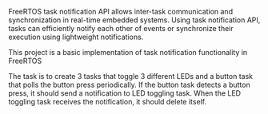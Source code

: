 FreeRTOS task notification API allows inter-task communication and synchronization in real-time embedded systems. 
Using task notification API, tasks can efficiently notify each other of events or synchronize their execution using lightweight notifications. 

This project is a basic implementation of task notification functionality in FreeRTOS

The task is to create 3 tasks that toggle 3 different LEDs and a button task that polls the button press periodically.
If the button task detects a button press, it should send a notification to LED toggling task. When the LED toggling task receives the notification, it should delete itself.
